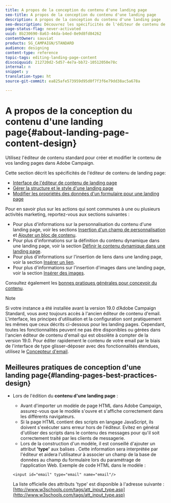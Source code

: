 ```yaml
---
title: A propos de la conception du contenu d'une landing page
seo-title: A propos de la conception du contenu d'une landing page
description: A propos de la conception du contenu d'une landing page
seo-description: Découvrez les spécificités de l'éditeur de contenu de landing page.
page-status-flag: never-activated
uuid: 8b230690-8a63-44da-b4ed-8e9d8fd84262
contentOwner: sauviat
products: SG_CAMPAIGN/STANDARD
audience: designing
content-type: reference
topic-tags: editing-landing-page-content
discoiquuid: 212720d2-5d57-4e7a-bb72-10512050e78c
internal: n
snippet: y
translation-type: ht
source-git-commit: ea825afe573959d95d0f7f3f6e79dd38ac5a678a

---
```


# A propos de la conception du contenu d'une landing page{#about-landing-page-content-design}

Utilisez l'éditeur de contenu standard pour créer et modifier le contenu de vos landing pages dans Adobe Campaign.

Cette section décrit les spécificités de l'éditeur de contenu de landing page:

* [Interface de l'éditeur de contenu de landing page](../../channels/using/landing-page-content-editor-interface.md)
* [Gérer la structure et le style d'une landing page](../../channels/using/managing-landing-page-structure-and-style.md)
* [Modifier les propriétés des données d'un formulaire pour une landing page](../../channels/using/changing-a-landing-page-form-data-properties.md)

Pour en savoir plus sur les actions qui sont communes à une ou plusieurs activités marketing, reportez-vous aux sections suivantes :

* Pour plus d'informations sur la personnalisation du contenu d'une landing page, voir les sections [Insertion d'un champ de personnalisation](../../designing/using/personalization.md#inserting-a-personalization-field) et [Ajouter un bloc de contenu](../../designing/using/personalization.md#adding-a-content-block).
* Pour plus d'informations sur la définition du contenu dynamique dans une landing page, voir la section [Définir le contenu dynamique dans une landing page](../../channels/using/defining-dynamic-content-in-a-landing-page.md).
* Pour plus d'informations sur l'insertion de liens dans une landing page, voir la section [Insérer un lien](../../designing/using/links.md#inserting-a-link).
* Pour plus d'informations sur l'insertion d'images dans une landing page, voir la section [Insérer des images](../../designing/using/images.md).

Consultez également les [bonnes pratiques générales pour concevoir du contenu](../../designing/using/overview.md#content-design-best-practices).

>[!NOTE]
>
>Si votre instance a été installée avant la version 19.0 d’Adobe Campaign Standard, vous avez toujours accès à l'ancien éditeur de contenu d'email. L'interface, les principes d'utilisation et la configuration sont pratiquement les mêmes que ceux décrits ci-dessous pour les landing pages. Cependant, toutes les fonctionnalités peuvent ne pas être disponibles ou gérées dans l'ancien éditeur de contenu d'email qui est obsolète à compter de la version 19.0. Pour éditer rapidement le contenu de votre email par le biais de l'interface de type glisser-déposer avec des fonctionnalités étendues, utilisez le [Concepteur d'email](../../designing/using/overview.md).

## Meilleures pratiques de conception d'une landing page{#landing-pages-best-practices-design}

* Lors de l'édition du **contenu d'une landing page** :

   * Avant d'importer un modèle de page HTML dans Adobe Campaign, assurez-vous que le modèle s'ouvre et s'affiche correctement dans les différents navigateurs.
   * Si la page HTML contient des scripts en langage JavaScript, ils doivent s'exécuter sans erreur hors de l'éditeur. Evitez en général d'utiliser des scripts dans le contenu des messages pour qu'il soit correctement traité par les clients de messagerie.
   * Lors de la construction d'un modèle, il est conseillé d'ajouter un attribut **'type'** aux balises . Cette information sera interprétée par l'éditeur et aidera l'utilisateur à associer un champ de la base de données au champ du formulaire lors du paramétrage de l'application Web.
   Exemple de code HTML dans le modèle :

   ```
   <input id="email" type="email" name="email"/>
   ```

   La liste officielle des attributs 'type' est disponible à l'adresse suivante : [http://www.w3schools.com/tags/att_input_type.asp](http://www.w3schools.com/tags/att_input_type.asp)